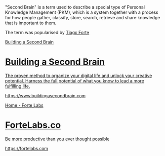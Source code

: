 "Second Brain" is a term used to describe a special type of Personal Knowledge Management (PKM), which is a system together with a process for how people gather, classify, store, search, retrieve and share knowledge that is important to them.

The term was popularised by [Tiago Forte](https://www.youtube.com/@TiagoForte)

[Building a Second Brain](https://www.buildingasecondbrain.com)

<div class="rich-link-card-container"><a class="rich-link-card" href="https://www.buildingasecondbrain.com" target="_blank">
	<div class="rich-link-image-container">
		<div class="rich-link-image" style="background-image: url('https://cdn.prod.website-files.com/6187bf2c6ff8781b8c52e09c/61b777b4852c026f104b3649_basb-social-share-image-2.png')">
	</div>
	</div>
	<div class="rich-link-card-text">
		<h1 class="rich-link-card-title">Building a Second Brain</h1>
		<p class="rich-link-card-description">
		The proven method to organize your digital life and unlock your creative potential. Harness the full potential of what you know to lead a more fulfilling life.
		</p>
		<p class="rich-link-href">
		https://www.buildingasecondbrain.com
		</p>
	</div>
</a></div>

[Home - Forte Labs](https://fortelabs.com)

<div class="rich-link-card-container"><a class="rich-link-card" href="https://fortelabs.com" target="_blank">
	<div class="rich-link-image-container">
		<div class="rich-link-image" style="background-image: url('https://fortelabs.com/wp-content/uploads/2020/06/FacebookOG.png')">
	</div>
	</div>
	<div class="rich-link-card-text">
		<h1 class="rich-link-card-title">ForteLabs.co</h1>
		<p class="rich-link-card-description">
		Be more productive than you ever thought possible
		</p>
		<p class="rich-link-href">
		https://fortelabs.com
		</p>
	</div>
</a></div>
